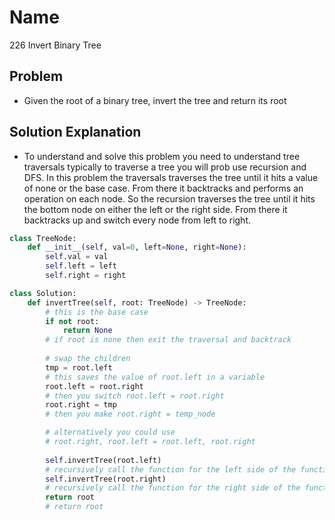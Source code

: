 # Name

226 Invert Binary Tree

## Problem

* Given the root of a binary tree, invert the tree and return its root


## Solution Explanation

* To understand and solve this problem you need to understand tree traversals typically to traverse a tree you will prob use recursion and DFS. In this problem the traversals traverses the tree until it hits a value of none or the base case. From there it backtracks and performs an operation on each node. So the recursion traverses the tree until it hits the bottom node on either the left or the right side. From there it backtracks up and switch every node from left to right. 

```python
class TreeNode:
    def __init__(self, val=0, left=None, right=None):
        self.val = val
        self.left = left
        self.right = right

class Solution:
    def invertTree(self, root: TreeNode) -> TreeNode:
        # this is the base case
        if not root:
            return None
        # if root is none then exit the traversal and backtrack
        
        # swap the children
        tmp = root.left
        # this saves the value of root.left in a variable
        root.left = root.right
        # then you switch root.left = root.right
        root.right = tmp
        # then you make root.right = temp_node

        # alternatively you could use
        # root.right, root.left = root.left, root.right
        
        self.invertTree(root.left)
        # recursively call the function for the left side of the function
        self.invertTree(root.right)
        # recursively call the function for the right side of the function
        return root
        # return root
```